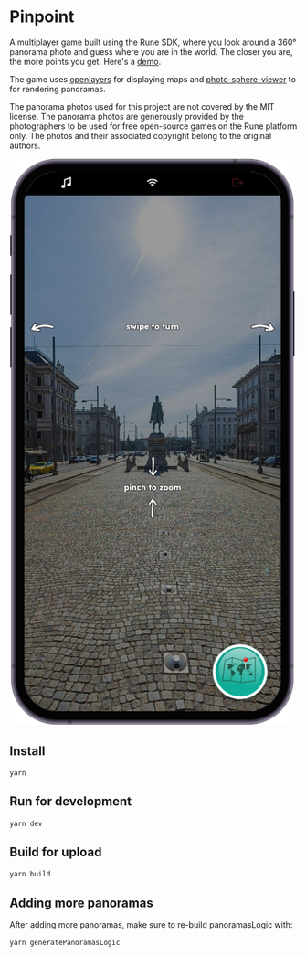 # Pinpoint

A multiplayer game built using the Rune SDK, where you look around a 360° panorama photo and guess where you are in the world. The closer you are, the more points you get. Here's a [demo](https://developers.rune.ai/examples/pinpoint/).

The game uses [openlayers](https://github.com/openlayers/openlayers) for displaying maps and [photo-sphere-viewer](https://github.com/mistic100/Photo-Sphere-Viewer) to for rendering panoramas.

The panorama photos used for this project are not covered by the MIT license. The panorama photos are generously provided by the photographers to be used for free open-source games on the Rune platform only. The photos and their associated copyright belong to the original authors.

[<img src="../../docs/static/img/multiplayer-games/pinpoint.png" width=500>](https://developers.rune.ai/examples/pinpoint/)

## Install

```sh
yarn
```

## Run for development

```sh
yarn dev
```

## Build for upload

```sh
yarn build
```

## Adding more panoramas

After adding more panoramas, make sure to re-build panoramasLogic with:

```sh
yarn generatePanoramasLogic
```
